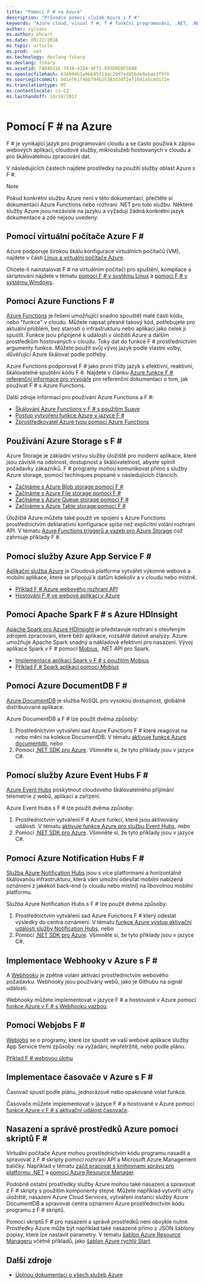 ```yaml
---
title: "Pomocí F # na Azure"
description: "Průvodce pomocí služeb Azure s F #"
keywords: "Azure cloud, visual f #, f # funkční programování, .NET, .NET Core"
author: sylvanc
ms.author: phcart
ms.date: 09/22/2016
ms.topic: article
ms.prod: .net
ms.technology: devlang-fsharp
ms.devlang: fsharp
ms.assetid: FAD4D11E-703A-42D4-9F72-893D9E0F569B
ms.openlocfilehash: 636604b1a0b645f13ac20d7ed85bde9abae3f9f6
ms.sourcegitcommit: bd1ef61f4bb794b25383d3d72e71041a5ced172e
ms.translationtype: MT
ms.contentlocale: cs-CZ
ms.lasthandoff: 10/18/2017
---
```

# <a name="using-f-on-azure"></a>Pomocí F # na Azure

F # je vynikající jazyk pro programování cloudu a se často používá k zápisu webových aplikací, cloudové služby, mikroslužeb hostovaných v cloudu a pro škálovatelnou zpracování dat.

V následujících částech najdete prostředky na použití služby oblast Azure s F #.

> [!NOTE]
> Pokud konkrétní službu Azure není v této dokumentaci, přečtěte si dokumentaci Azure Functions nebo rozhraní .NET pro tuto službu. Některé služby Azure jsou nezávislé na jazyku a vyžadují žádná konkrétní jazyk dokumentace a zde nejsou uvedeny.

## <a name="using-azure-virtual-machines-with-f"></a>Pomocí virtuální počítače Azure F # #

Azure podporuje širokou škálu konfigurace virtuálních počítačů (VM), najdete v části [Linux a virtuální počítače Azure](https://azure.microsoft.com/services/virtual-machines/).

Chcete-li nainstalovat F # na virtuálním počítači pro spuštění, kompilace a skriptování najdete v tématu [pomocí F # v systému Linux](http://fsharp.org/use/linux) a [pomocí F # v systému Windows](http://fsharp.org/use/windows).


## <a name="using-azure-functions-with-f"></a>Pomocí Azure Functions F # #

[Azure Functions](https://azure.microsoft.com/services/functions/) je řešení umožňující snadno spouštět malé části kódu, nebo "funkce" v cloudu. Můžete napsat přesně takový kód, potřebujete pro aktuální problém, bez starostí o infrastrukturu nebo aplikaci jako celek ji spustit. Funkce jsou připojené k události v úložišti Azure a dalším prostředkům hostovaných v cloudu. Toky dat do funkce F # prostřednictvím argumenty funkce. Můžete použít svůj vývoj jazyk podle vlastní volby, důvěřující Azure škálovat podle potřeby.

Azure Functions podporovat F # jako první třídy jazyk s efektivní, reaktivní, škálovatelné spuštění kódu F #. Najdete v článku [Azure funkce F # referenční informace pro vývojáře](/azure/azure-functions/functions-reference-fsharp) pro referenční dokumentaci o tom, jak používat F # s Azure Functions.

Další zdroje informací pro používání Azure Functions a F #:

* [Škálování Azure Functions v F # s použitím Suave](http://blog.tamizhvendan.in/blog/2016/09/19/scale-up-azure-functions-in-f-number-using-suave/)
* [Postup vytvoření funkce Azure v jazyce F #](https://mnie.github.io/2016-09-08-AzureFunctions/)
* [Zprostředkovatel Azure typu pomocí Azure Functions](https://compositional-it.com/blog/2017/08-30-using-the-azure-type-provider-with-azure-functions/index.html)

## <a name="using-azure-storage-with-f"></a>Používání Azure Storage s F # #

Azure Storage je základní vrstvu služby úložiště pro moderní aplikace, které jsou závislé na odolnost, dostupnost a škálovatelnost, abyste splnili požadavky zákazníků. F # programy mohou komunikovat přímo s služby Azure storage, pomocí techinques popsané v následujících článcích.

* [Začínáme s Azure Blob storage pomocí F #](blob-storage.md)
* [Začínáme s Azure File storage pomocí F #](file-storage.md)
* [Začínáme s Azure Queue storage pomocí F #](queue-storage.md)
* [Začínáme s Azure Table storage pomocí F #](table-storage.md)

Úložiště Azure můžete také použít ve spojení s Azure Functions prostřednictvím deklarativní konfigurace spíše než explicitní volání rozhraní API. V tématu [Azure Functions triggerů a vazeb pro Azure Storage](/azure/azure-functions/functions-bindings-storage) což zahrnuje příklady F #.

## <a name="using-azure-app-service-with-f"></a>Pomocí služby Azure App Service F # #

[Aplikační služba Azure](https://azure.microsoft.com/services/app-service/) je Cloudová platforma vytvářet výkonné webové a mobilní aplikace, které se připojují k datům kdekoliv a v cloudu nebo místně.

* [Příklad F # Azure webového rozhraní API](https://github.com/fsprojects/azure-webapi-example)
* [Hostování F # ve webové aplikaci v Azure](https://github.com/isaacabraham/fsharp-demonstrator)

## <a name="using-apache-spark-with-f-with-azure-hdinsight"></a>Pomocí Apache Spark F # s Azure HDInsight

[Apache Spark pro Azure HDInsight](https://azure.microsoft.com/services/hdinsight/apache-spark/) je představuje rozhraní s otevřeným zdrojem zpracování, které běží aplikace, rozsáhlé datové analýzy. Azure umožňuje Apache Spark snadný a nákladově efektivní pro nasazení. Vývoj aplikace Spark v F # pomocí [Mobius](https://github.com/Microsoft/Mobius), .NET API pro Spark.

* [Implementace aplikací Spark v F # s použitím Mobius](https://github.com/Microsoft/Mobius/blob/master/notes/spark-fsharp-mobius.md)
* [Příklad F # Spark aplikací pomocí Mobius](https://github.com/Microsoft/Mobius/tree/master/examples/fsharp)

## <a name="using-azure-documentdb-with-f"></a>Pomocí Azure DocumentDB F # #

[Azure DocumentDB](https://azure.microsoft.com/services/documentdb/) je služba NoSQL pro vysokou dostupnost, globálně distribuované aplikace.

Azure DocumentDB a F # lze použít dvěma způsoby:

1. Prostřednictvím vytváření sad Azure Functions F # které reagovat na nebo mění na kolekce DocumentDB. V tématu [aktivuje funkce Azure documentdb](/azure/azure-functions/functions-bindings-documentdb), nebo
2. Pomocí [.NET SDK pro Azure](/azure/documentdb/documentdb-get-started-quickstart). Všimněte si, že tyto příklady jsou v jazyce C#.

## <a name="using-azure-event-hubs-with-f"></a>Pomocí služby Azure Event Hubs F # #

[Azure Event Hubs](https://azure.microsoft.com/services/event-hubs/) poskytnout cloudového škálovatelného přijímání telemetrie z webů, aplikací a zařízení.

Azure Event Hubs s F # lze použít dvěma způsoby:

1. Prostřednictvím vytváření F # Azure funkcí, které jsou aktivovány události. V tématu [aktivuje funkce Azure pro službu Event Hubs](/azure/azure-functions/functions-bindings-event-hubs), nebo
2. Pomocí [.NET SDK pro Azure](/azure/event-hubs/event-hubs-csharp-ephcs-getstarted). Všimněte si, že tyto příklady jsou v jazyce C#.

## <a name="using-azure-notification-hubs-with-f"></a>Pomocí Azure Notification Hubs F # #

[Služba Azure Notification Hubs](/azure/notification-hubs/) jsou s více platformami a horizontálně škálovanou infrastrukturu, která vám umožní odesílat mobilní nabízená oznámení z jakékoli back-end (v cloudu nebo místní) na libovolnou mobilní platformu.

Služba Azure Notification Hubs s F # lze použít dvěma způsoby:

1. Prostřednictvím vytváření sad Azure Functions F # který odeslat výsledky do centra oznámení. V tématu [funkce Azure výstup aktivační události služby Notification Hubs](/azure/azure-functions/functions-bindings-notification-hubs), nebo
2. Pomocí [.NET SDK pro Azure](https://blogs.msdn.microsoft.com/azuremobile/2014/04/08/push-notifications-using-notification-hub-and-net-backend/). Všimněte si, že tyto příklady jsou v jazyce C#.


## <a name="implementing-webhooks-on-azure-with-f"></a>Implementace Webhooky v Azure s F # #

A [Webhooku](https://en.wikipedia.org/wiki/Webhook) je zpětné volání aktivaci prostřednictvím webového požadavku. Webhooky jsou používány webů, jako je Githubu na signál události. 

Webhooky můžete implementovat v jazyce F # a hostované v Azure pomocí [funkce Azure v F # s Webhooku vazbou](/azure/azure-functions/functions-bindings-http-webhook).

## <a name="using-webjobs-with-f"></a>Pomocí Webjobs F # #

[Webjobs](/azure/app-service-web/web-sites-create-web-jobs) se o programy, které lze spustit ve vaší webové aplikace služby App Service třemi způsoby: na vyžádání, nepřetržitě, nebo podle plánu.

[Příklad F # webovou úlohu](https://github.com/andredublin/fsharp-azure-webjob)

## <a name="implementing-timers-on-azure-with-f"></a>Implementace časovače v Azure s F # #

Časovač spustí podle plánu, jednorázově nebo opakovaně volat funkce.

Časovače můžete implementovat v jazyce F # a hostované v Azure pomocí [funkce Azure v F # s aktivační událost časovače](/azure/azure-functions/functions-bindings-timer).

## <a name="deploying-and-managing-azure-resources-with-f-scripts"></a>Nasazení a správě prostředků Azure pomocí skriptů F # #

Virtuální počítače Azure mohou prostřednictvím kódu programu nasadit a spravovat z F # skripty pomocí rozhraní API a Microsoft.Azure.Management balíčky. Například v tématu [začít pracovat s knihovnami správu pro platformu .NET](https://msdn.microsoft.com/library/dn722415.aspx) a [pomocí Azure Resource Manager](/azure/azure-resource-manager/resource-manager-deployment-model).

Podobně ostatní prostředky služby Azure mohou také nasazení a spravovat z F # skripty s použitím komponenty stejné. Můžete například vytvořit účty úložiště, nasazení Azure Cloud Services, vytváření instancí služby Azure DocumentDB a spravovat centra oznámení Azure prostřednictvím kódu programu z F # skriptů.

Pomocí skriptů F # pro nasazení a správě prostředků není obvykle nutné. Prostředky Azure může být například také nasazené přímo z JSON šablony popisy, které lze nastavit parametry. V tématu [šablon Azure Resource Manageru](/azure/azure-resource-manager/resource-manager-template-best-practices) včetně příkladů, jako [šablon Azure rychlý Start](https://azure.microsoft.com/documentation/templates/).

## <a name="other-resources"></a>Další zdroje

* [Úplnou dokumentaci o všech služeb Azure](/azure/)

